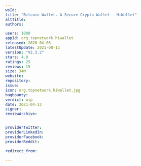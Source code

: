 ```yaml
---
wsId: 
title: "Bitcoin Wallet. A Secure Crypto Wallet - HiWallet"
altTitle: 
authors:

users: 1000
appId: org.topnetwork.hiwallet
released: 2020-04-08
latestUpdate: 2021-08-13
version: "V2.3.2"
stars: 4.0
ratings: 25
reviews: 15
size: 34M
website: 
repository: 
issue: 
icon: org.topnetwork.hiwallet.jpg
bugbounty: 
verdict: wip
date: 2021-04-13
signer: 
reviewArchive:


providerTwitter: 
providerLinkedIn: 
providerFacebook: 
providerReddit: 

redirect_from:

---
```



